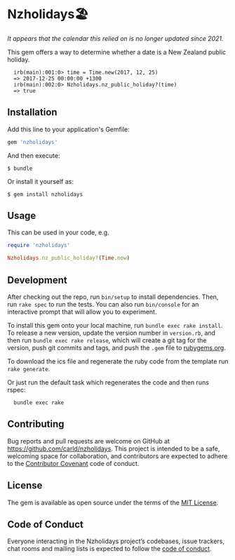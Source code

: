 # Nzholidays🏖

*It appears that the calendar this relied on is no longer updated since 2021.*

This gem offers a way to determine whether a date is a New Zealand public
holiday.

```
  irb(main):001:0> time = Time.new(2017, 12, 25)
  => 2017-12-25 00:00:00 +1300
  irb(main):002:0> Nzholidays.nz_public_holiday?(time)
  => true
```

## Installation

Add this line to your application's Gemfile:

```ruby
gem 'nzholidays'
```

And then execute:

    $ bundle

Or install it yourself as:

    $ gem install nzholidays

## Usage

This can be used in your code, e.g.

```ruby
require 'nzholidays'

Nzholidays.nz_public_holiday?(Time.now)
```


## Development

After checking out the repo, run `bin/setup` to install dependencies. Then, run `rake spec` to run the tests. You can also run `bin/console` for an interactive prompt that will allow you to experiment.

To install this gem onto your local machine, run `bundle exec rake install`. To release a new version, update the version number in `version.rb`, and then run `bundle exec rake release`, which will create a git tag for the version, push git commits and tags, and push the `.gem` file to [rubygems.org](https://rubygems.org).

To download the ics file and regenerate the ruby code from the template run `rake generate`.

Or just run the default task which regenerates the code and then runs rspec:

```
  bundle exec rake
```

## Contributing

Bug reports and pull requests are welcome on GitHub at https://github.com/carld/nzholidays. This project is intended to be a safe, welcoming space for collaboration, and contributors are expected to adhere to the [Contributor Covenant](http://contributor-covenant.org) code of conduct.

## License

The gem is available as open source under the terms of the [MIT License](https://opensource.org/licenses/MIT).

## Code of Conduct

Everyone interacting in the Nzholidays project’s codebases, issue trackers, chat rooms and mailing lists is expected to follow the [code of conduct](https://github.com/carld/nzholidays/blob/master/CODE_OF_CONDUCT.md).
